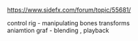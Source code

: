 https://www.sidefx.com/forum/topic/55681/


control rig - manipulating bones transforms   
aniamtion graf - blending , playback  
